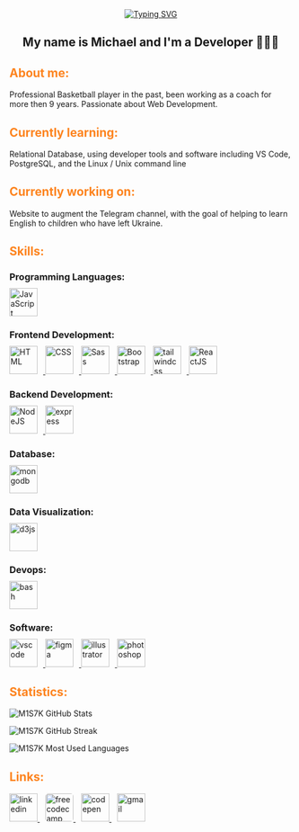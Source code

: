 <!-- Greetings -->
<section align="center">
<a href="https://git.io/typing-svg"><img src="https://readme-typing-svg.demolab.com?font=Open+Sans&weight=700&size=24&pause=1000&color=FD841F&center=true&vCenter=true&width=390&height=48&lines=%3Ch1%3EHello+World+%26%23128075%3C%2Fh1%3E" alt="Typing SVG" /></a>
<h1>My name is Michael and I'm a Developer 👨🏻‍💻</h1>
</section>
<!-- ..... -->

<!-- About me -->
<section align="left">
<h2 style="font-weight: 700; color: #FD841F">About me:</h2>
<p>Professional Basketball player in the past, been working as a coach for more then 9 years. Passionate about Web Development.</p>
<h2 style="font-weight: 700; color: #FD841F">Currently learning:</h2>
<p>Relational Database, using developer tools and software including VS Code, PostgreSQL, and the Linux / Unix command line</p>
<h2 style="font-weight: 700; color: #FD841F">Currently working on:</h2>
<p>Website to augment the Telegram channel, with the goal of helping to learn English to children who have left Ukraine.</p>
</section>
<!-- ..... -->

<!-- Skills -->
<section>
<h2 style="font-weight: 700; color: #FD841F">Skills:</h2>
<h3 style="margin-bottom: 10px">Programming Languages:</h3>
<a href="https://developer.mozilla.org/en-US/docs/Web/JavaScript" target="_blank" rel="noreferrer">
      <img  alt="JavaScript" height="50px" style="padding-right:10px;" src="https://cdn.jsdelivr.net/gh/devicons/devicon/icons/javascript/javascript-plain.svg"/>
  </a>
  <h3 style="margin-bottom: 10px">Frontend Development:</h3>
   <a href="https://developer.mozilla.org/en-US/docs/Web/HTML" target="_blank" rel="noreferrer">
      <img  alt="HTML" height="50px" style="padding-right:10px;" src="https://cdn.jsdelivr.net/gh/devicons/devicon/icons/html5/html5-original.svg"/>
  </a>
  <a href="https://developer.mozilla.org/en-US/docs/Web/CSS" target="_blank" rel="noreferrer">
      <img  alt="CSS" height="50px" style="padding-right:10px;" src="https://cdn.jsdelivr.net/gh/devicons/devicon/icons/css3/css3-original.svg"/>
  </a>
  <a href="https://sass-lang.com/" target="_blank" rel="noreferrer">
      <img  alt="Sass" height="50px" style="padding-right:10px;" src="https://cdn.jsdelivr.net/gh/devicons/devicon/icons/sass/sass-original.svg"/>
  </a>
  <a href="https://getbootstrap.com/" target="_blank" rel="noreferrer">
      <img  alt="Bootstrap" height="50px" style="padding-right:10px;" src="https://cdn.jsdelivr.net/gh/devicons/devicon/icons/bootstrap/bootstrap-original.svg"/>
  </a>
  <a href="https://tailwindcss.com" target="_blank" rel="noreferrer">
      <img  alt="tailwindcss" height="50px" style="padding-right:10px;" src="https://cdn.jsdelivr.net/gh/devicons/devicon/icons/tailwindcss/tailwindcss-plain.svg"/>
  </a>
  <a href="https://reactjs.org/" target="_blank" rel="noreferrer">
      <img  alt="ReactJS" height="50px" style="padding-right:10px;" src="https://cdn.jsdelivr.net/gh/devicons/devicon/icons/react/react-original.svg" />
  </a>
  <h3 style="margin-bottom: 10px">Backend Development:</h3>
  <a href="https://nodejs.org/en/" target="_blank" rel="noreferrer">
      <img  alt="NodeJS" height="50px" style="padding-right:10px;" src="https://cdn.jsdelivr.net/gh/devicons/devicon/icons/nodejs/nodejs-original.svg"/>
  </a>
    <a href="https://expressjs.com" target="_blank" rel="noreferrer">
      <img  alt="express" height="50px" style="padding-right:10px;" src="https://cdn.jsdelivr.net/gh/devicons/devicon/icons/express/express-original.svg"/>
  </a>
  <h3 style="margin-bottom: 10px">Database:</h3>
  <a href="https://www.mongodb.com" target="_blank" rel="noreferrer">
      <img  alt="mongodb" height="50px" style="padding-right:10px;" src="https://cdn.jsdelivr.net/gh/devicons/devicon/icons/mongodb/mongodb-original.svg"/>
  </a>
  <h3 style="margin-bottom: 10px">Data Visualization:</h3>
  <a href="https://d3js.org" target="_blank" rel="noreferrer">
      <img  alt="d3js" height="50px" style="padding-right:10px;" src="https://cdn.jsdelivr.net/gh/devicons/devicon/icons/d3js/d3js-original.svg"/>
  </a>
  <h3 style="margin-bottom: 10px">Devops:</h3>
  <a href="https://www.gnu.org/software/bash/" target="_blank" rel="noreferrer">
      <img  alt="bash" height="50px" style="padding-right:10px;" src="https://cdn.jsdelivr.net/gh/devicons/devicon/icons/bash/bash-original.svg"/>
  </a>
  <h3 style="margin-bottom: 10px">Software:</h3>
  <a href="https://code.visualstudio.com" target="_blank" rel="noreferrer">
      <img  alt="vscode" height="50px" style="padding-right:10px;" src="https://cdn.jsdelivr.net/gh/devicons/devicon/icons/vscode/vscode-original.svg"/>
  </a>
  <a href="https://www.figma.com" target="_blank" rel="noreferrer">
      <img  alt="figma" height="50px" style="padding-right:10px;" src="https://cdn.jsdelivr.net/gh/devicons/devicon/icons/figma/figma-original.svg"/>
  </a>
  <a href="https://www.adobe.com/products/illustrator.html" target="_blank" rel="noreferrer">
      <img  alt="illustrator" height="50px" style="padding-right:10px;" src="https://cdn.jsdelivr.net/gh/devicons/devicon/icons/illustrator/illustrator-line.svg"/>
  </a>
  <a href="https://www.adobe.com/products/photoshop.html" target="_blank" rel="noreferrer">
      <img  alt="photoshop" height="50px" style="padding-right:10px;" src="https://cdn.jsdelivr.net/gh/devicons/devicon/icons/photoshop/photoshop-line.svg"/>
  </a>
  </section>
<!-- ..... -->

<!-- Statistics -->
<section>
<h2 style="font-weight: 700; color: #FD841F">Statistics:</h2>
<div class="stats" align="left">

![M1S7K GitHub Stats](https://github-readme-stats.vercel.app/api?username=M1S7k&hide=stars&count_private=true&show_icons=true&theme=algolia&border_radius=20)

![M1S7K GitHub Streak](https://streak-stats.demolab.com?user=M1S7K&count_private=true&theme=algolia&border_radius=20)

![M1S7K Most Used Languages](https://github-readme-stats.vercel.app/api/top-langs/?username=M1S7K&layout=compact&show_icons=true&theme=algolia&border_radius=20)

</div>
</section>
<!-- ..... -->

<!-- Links -->
<section>
<h2 style="font-weight: 700; color: #FD841F">Links:</h2>
<a href="https://www.linkedin.com/in/mikhailshumilin/" target="_blank" rel="noreferrer">
      <img  alt="linkedin" height="50px" src="https://cdn.jsdelivr.net/gh/devicons/devicon/icons/linkedin/linkedin-original.svg"/>
  </a>
  <a href="https://www.freecodecamp.org/fccb68455c5-33b9-4af6-bfe1-43778224c837" target="_blank" rel="noreferrer">
      <img  alt="freecodecamp" height="50px" style="border-radius: 5px; margin-left:10px" src="https://cdn.freecodecamp.org/universal/favicons/favicon.ico"/>
  </a>
  <a href="https://codepen.io/M1S7" target="_blank" rel="noreferrer">
      <img  alt="codepen" height="50px" style="margin-left:10px" src="https://cdn.jsdelivr.net/gh/devicons/devicon/icons/codepen/codepen-plain.svg"/>
  </a>
  <a href="mailto:shumilinms@gmail.com" target="_blank">
        <img alt="gmail" height="50px" style="margin-left:10px" src="https://cdn-icons-png.flaticon.com/512/281/281769.png"/>
    </a>
</section>
<!-- ..... -->
